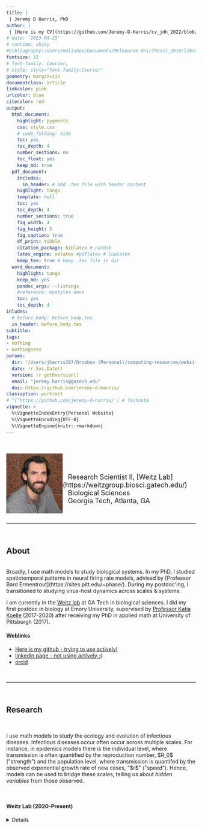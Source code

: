 ```yaml
---
title: | 
 | Jeremy D Harris, PhD
author: |
 | [Here is my CV](https://github.com/Jeremy-D-Harris/cv_jdh_2022/blob/main/CV_JDH_Feb2023.pdf)
# date: '2023-04-23'
# runtime: shiny
#bibliography:/Users/malishev/Documents/Melbourne Uni/Thesis_2016/library.bib
fontsize: 12
# font-family: Courier;
# style: style="font-family:Courier"
geometry: margin=1in
documentclass: article
linkcolor: pink
urlcolor: blue
citecolor: red
output:
  html_document:
    highlight: pygments
    css: style.css  
    # code_folding: hide
    toc: yes
    toc_depth: 4
    number_sections: no
    toc_float: yes
    keep_md: true
  pdf_document:
    includes:
      in_header: # add .tex file with header content
    highlight: tango
    template: null
    toc: yes
    toc_depth: 4
    number_sections: true
    fig_width: 4
    fig_height: 5
    fig_caption: true
    df_print: tibble 
    citation_package: biblatex # natbib
    latex_engine: xelatex #pdflatex # lualatex
    keep_tex: true # keep .tex file in dir 
  word_document:
    highlight: tango
    keep_md: yes
    pandoc_args: --listings
    #reference: mystyles.docx
    toc: yes
    toc_depth: 4
inludes:
  # before_body: before_body.tex
  in_header: before_body.tex
subtitle: 
tags:
- nothing
- nothingness
params: 
  dir: "/Users/jharris387/Dropbox (Personal)/computing-resources/website"
  date: !r Sys.Date()
  version: !r getRversion()
  email: "jeremy.harris@gatech.edu"
  doi: https://github.com/jeremy-d-harris/
classoption: portrait
# ^['https://github.com/jeremy-d-harris/'] # footnote
vignette: >
  %\VignetteIndexEntry{Personal Website}
  %\VignetteEncoding{UTF-8}
  %\VignetteEngine{knitr::rmarkdown}
---
```


<script type="text/x-mathjax-config">
  MathJax.Hub.Config({ TeX: { equationNumbers: {autoNumber: "all"} } });
</script>


<!-- NOTE: Setting up webpage using Rmarkdown. Going by section... -->
<br>
<br>
<img src="JDHarris_headshot_crop.jpeg" align="left" alt="isolated" width="150"/>
<br>
<br>
<!-- <p style="font-family:Times"> -->
<p style="font-size: 18px">
   &ensp; Research Scientist II, [Weitz Lab](https://weitzgroup.biosci.gatech.edu/) <br>
   &ensp; Biological Sciences <br>
   &ensp; Georgia Tech, Atlanta, GA 
</p>
<br>

---

<br>

## About
<br>
<!-- <p style="font-size: 10px"> -->
Broadly, I use math models to study biological systems. In my PhD, I studied spatiotemporal patterns in neural firing rate models, advised by [Professor Bard Ermentrout](https://sites.pitt.edu/~phase/). During my postdoc'ing, I transitioned to studying virus-host dynamics across scales & systems. <br>

I am currently in the [Weitz lab](https://weitzgroup.biosci.gatech.edu/) at GA Tech in biological sciences. I did my first postdoc in biology at Emory University, supervised by [Professor Katia Koelle](https://scholarblogs.emory.edu/koellelab/group-members/) (2017-2020) after receiving my PhD in applied math at University of Pittsburgh (2017).
<!-- </p> -->


#### Weblinks <br>
- [Here is my github - trying to use actively!](https://github.com/Jeremy-D-Harris/)
- [linkedin page - not using actively :( ](https://www.linkedin.com/in/jeremy-d-harris)
- [orcid](https://orcid.org/0000-0002-6836-3620)
<!-- - [linkedin](https://www.linkedin.com/in/jeremy-d-harris) -->
<br>

---

<br>

## Research
<br>
<p>
I use math models to study the ecology and evolution of infectious diseases. Infectious diseases occur often occur across multiple scales. For instance, in epidemics models there is the individual level, where transmission is often quantified by the reproduction number, $R_0$ ("strength") and the population level, where transmission is quantifed by the observed exponential growth rate of new cases, "$r$" ("speed"). Hence, models can be used to bridge these scales, telling us about <em>hidden variables </em> from those observed. 
</p>
<br>

<!-- ### In the [Weitz Lab](https://weitzgroup.biosci.gatech.edu/) <br> -->
#### Weitz Lab (2020-Present) <br>
<details closed>
<p>
- <b> epidemic models </b>
  - asymptomatic transmission in COVID-19 using a generation interval framework <br>
  - effects of variation in transmissibility and susceptibility <br>
- <b> virus-microbe dynamics and entanglement </b>
  - latent period variability in one-step experiments
  - multiple phages form lysogens on a shared host $\rightarrow$ complex population dynamics
  - cellular responses to different bulk MOI $\rightarrow$ varying infection outcomes, e.g., lysis inhibition, pseudolysogeny 
</p>
</summary>
<br>

<!-- ### In the [Koelle lab](https://scholarblogs.emory.edu/koellelab/) <br> -->
#### Koelle lab (2017-2020) <br>
<!-- to make a collapsible section -->
<!-- <details closed> -->
<p>
<details closed>
- cellular responses to multiple infections in influenza  
- emergent population dynamics
</summary>
</p>
<br>

#### Recent Publications <br>
<!-- <details closed> -->
<p style="font-size: 10px">
- <u>Harris, J. D.</u>* , Park, S. W.*, Dushoff, J., & Weitz, J. S. (2023). How time-scale differences in asymptomatic and symptomatic transmission shape SARS-CoV-2 outbreak dynamics. Epidemics, 100664. [DOI](https://doi.org/10.1016/j.epidem.2022.100664) <br>
- Martin, B. E.* , <u>Harris, J. D.</u>*, Sun, J., Koelle, K., & Brooke, C. B. (2020). Cellular co-infection can modulate the efficiency of influenza A virus production and shape the interferon response. PLoS pathogens, 16(10), e1008974. [DOI](https://doi.org/10.1371/journal.ppat.1008974)
</p>

<br>

<p> *these folks contributed equally</p>
<!-- </summary> -->

---


## Teaching

<br>
<p>
- [QBioS Foundations Course](https://qbios.gatech.edu/course-information) (Fall 2021 & 2022) <br>
  Modules taught:
  - organismal behavior & sensing <br>
  - excitability: neurons <br>
  - excitability: cardiac cells <br>
  - biomechanics of movement <br>
  
- [ICTP-SAIFR Training Program in Quantitative Biology and Ecology](https://www.ictp-saifr.org/qbioprogram/) (Summer 2022)
  Module taught:
  - organismal behavior & sensing <br>
</p>
<br>
<br>



